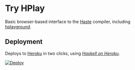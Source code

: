 Try HPlay
=========

Basic browser-based interface to the [Haste](http://haste-lang.org/) compiler, including [hplayground](https://github.com/agocorona/hplayground/).


Deployment
----------

Deploys to [Heroku](http://heroku.com/) in two clicks, using [_Haskell on Heroku_](http://haskellonheroku.com/).

[![Deploy](https://www.herokucdn.com/deploy/button.png)](https://heroku.com/deploy?template=https://github.com/mietek/tryhplay/tree/haskell-on-heroku/)
